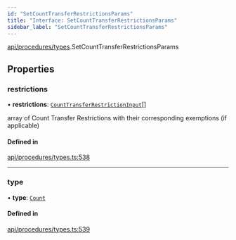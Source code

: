 ```yaml
---
id: "SetCountTransferRestrictionsParams"
title: "Interface: SetCountTransferRestrictionsParams"
sidebar_label: "SetCountTransferRestrictionsParams"
---
```


[api/procedures/types](../../../../../modules/API/Procedures/Types/Types.md).SetCountTransferRestrictionsParams

## Properties

### restrictions

• **restrictions**: [`CountTransferRestrictionInput`](../CountTransferRestrictionInput/CountTransferRestrictionInput.md)[]

array of Count Transfer Restrictions with their corresponding exemptions (if applicable)

#### Defined in

[api/procedures/types.ts:538](https://github.com/PolymeshAssociation/polymesh-sdk/blob/fedc4714f/src/api/procedures/types.ts#L538)

___

### type

• **type**: [`Count`](../../../../../enums/API/Procedures/Types/TransferRestrictionType/TransferRestrictionType.md#count)

#### Defined in

[api/procedures/types.ts:539](https://github.com/PolymeshAssociation/polymesh-sdk/blob/fedc4714f/src/api/procedures/types.ts#L539)
